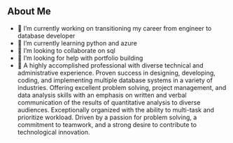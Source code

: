 ## About Me


- 🔭 I’m currently working on transitioning my career from engineer to database developer
- 🌱 I’m currently learning python and azure
- 👯 I’m looking to collaborate on sql
- 🤔 I’m looking for help with portfolio building
- 💬 A highly accomplished professional with diverse technical and administrative experience. Proven success in designing, developing, coding, and implementing multiple database systems in a variety of industries. Offering excellent problem solving, project management, and data analysis skills with an emphasis on written and verbal communication of the results of quantitative analysis to diverse audiences. Exceptionally organized with the ability to multi-task and prioritize workload. Driven by a passion for problem solving, a commitment to teamwork, and a strong desire to contribute to technological innovation.
